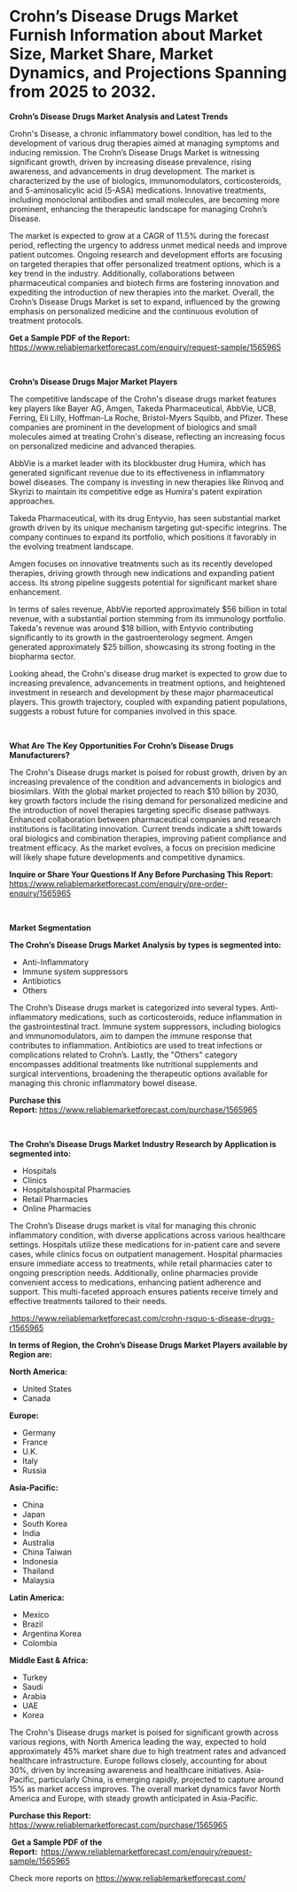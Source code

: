 <p><h1>Crohn’s Disease Drugs Market Furnish Information about Market Size, Market Share, Market Dynamics, and Projections Spanning from 2025 to 2032.</h1></p><p><strong>Crohn’s Disease Drugs Market Analysis and Latest Trends</strong></p>
<p><p>Crohn's Disease, a chronic inflammatory bowel condition, has led to the development of various drug therapies aimed at managing symptoms and inducing remission. The Crohn’s Disease Drugs Market is witnessing significant growth, driven by increasing disease prevalence, rising awareness, and advancements in drug development. The market is characterized by the use of biologics, immunomodulators, corticosteroids, and 5-aminosalicylic acid (5-ASA) medications. Innovative treatments, including monoclonal antibodies and small molecules, are becoming more prominent, enhancing the therapeutic landscape for managing Crohn’s Disease.</p><p>The market is expected to grow at a CAGR of 11.5% during the forecast period, reflecting the urgency to address unmet medical needs and improve patient outcomes. Ongoing research and development efforts are focusing on targeted therapies that offer personalized treatment options, which is a key trend in the industry. Additionally, collaborations between pharmaceutical companies and biotech firms are fostering innovation and expediting the introduction of new therapies into the market. Overall, the Crohn’s Disease Drugs Market is set to expand, influenced by the growing emphasis on personalized medicine and the continuous evolution of treatment protocols.</p></p>
<p><strong>Get a Sample PDF of the Report:&nbsp;</strong> <a href="https://www.reliablemarketforecast.com/enquiry/request-sample/1565965?utm_campaign=3129&utm_medium=2&utm_source=Github&utm_content=ia&utm_term=23032025&utm_id=crohns-disease-drugs">https://www.reliablemarketforecast.com/enquiry/request-sample/1565965</a></p>
<p>&nbsp;</p>
<p><strong>Crohn’s Disease Drugs Major Market Players</strong></p>
<p><p>The competitive landscape of the Crohn's disease drugs market features key players like Bayer AG, Amgen, Takeda Pharmaceutical, AbbVie, UCB, Ferring, Eli Lilly, Hoffman-La Roche, Bristol-Myers Squibb, and Pfizer. These companies are prominent in the development of biologics and small molecules aimed at treating Crohn's disease, reflecting an increasing focus on personalized medicine and advanced therapies.</p><p>AbbVie is a market leader with its blockbuster drug Humira, which has generated significant revenue due to its effectiveness in inflammatory bowel diseases. The company is investing in new therapies like Rinvoq and Skyrizi to maintain its competitive edge as Humira's patent expiration approaches.</p><p>Takeda Pharmaceutical, with its drug Entyvio, has seen substantial market growth driven by its unique mechanism targeting gut-specific integrins. The company continues to expand its portfolio, which positions it favorably in the evolving treatment landscape.</p><p>Amgen focuses on innovative treatments such as its recently developed therapies, driving growth through new indications and expanding patient access. Its strong pipeline suggests potential for significant market share enhancement.</p><p>In terms of sales revenue, AbbVie reported approximately $56 billion in total revenue, with a substantial portion stemming from its immunology portfolio. Takeda's revenue was around $18 billion, with Entyvio contributing significantly to its growth in the gastroenterology segment. Amgen generated approximately $25 billion, showcasing its strong footing in the biopharma sector.</p><p>Looking ahead, the Crohn's disease drug market is expected to grow due to increasing prevalence, advancements in treatment options, and heightened investment in research and development by these major pharmaceutical players. This growth trajectory, coupled with expanding patient populations, suggests a robust future for companies involved in this space.</p></p>
<p>&nbsp;</p>
<p><strong>What Are The Key Opportunities For Crohn’s Disease Drugs Manufacturers?</strong></p>
<p><p>The Crohn's Disease drugs market is poised for robust growth, driven by an increasing prevalence of the condition and advancements in biologics and biosimilars. With the global market projected to reach $10 billion by 2030, key growth factors include the rising demand for personalized medicine and the introduction of novel therapies targeting specific disease pathways. Enhanced collaboration between pharmaceutical companies and research institutions is facilitating innovation. Current trends indicate a shift towards oral biologics and combination therapies, improving patient compliance and treatment efficacy. As the market evolves, a focus on precision medicine will likely shape future developments and competitive dynamics.</p></p>
<p><strong>Inquire or Share Your Questions If Any Before Purchasing This Report:</strong> <a href="https://www.reliablemarketforecast.com/enquiry/pre-order-enquiry/1565965?utm_campaign=3129&utm_medium=2&utm_source=Github&utm_content=ia&utm_term=23032025&utm_id=crohns-disease-drugs">https://www.reliablemarketforecast.com/enquiry/pre-order-enquiry/1565965</a></p>
<p>&nbsp;</p>
<p><strong>Market Segmentation</strong></p>
<p><strong>The Crohn’s Disease Drugs Market Analysis by types is segmented into:</strong></p>
<p><ul><li>Anti-Inflammatory</li><li>Immune system suppressors</li><li>Antibiotics</li><li>Others</li></ul></p>
<p><p>The Crohn’s Disease drugs market is categorized into several types. Anti-inflammatory medications, such as corticosteroids, reduce inflammation in the gastrointestinal tract. Immune system suppressors, including biologics and immunomodulators, aim to dampen the immune response that contributes to inflammation. Antibiotics are used to treat infections or complications related to Crohn’s. Lastly, the "Others" category encompasses additional treatments like nutritional supplements and surgical interventions, broadening the therapeutic options available for managing this chronic inflammatory bowel disease.</p></p>
<p><strong>Purchase this Report:&nbsp;</strong><a href="https://www.reliablemarketforecast.com/purchase/1565965?utm_campaign=3129&utm_medium=2&utm_source=Github&utm_content=ia&utm_term=23032025&utm_id=crohns-disease-drugs">https://www.reliablemarketforecast.com/purchase/1565965</a></p>
<p>&nbsp;</p>
<p><strong>The Crohn’s Disease Drugs Market Industry Research by Application is segmented into:</strong></p>
<p><ul><li>Hospitals</li><li>Clinics</li><li>Hospitalshospital Pharmacies</li><li>Retail Pharmacies</li><li>Online Pharmacies</li></ul></p>
<p><p>The Crohn’s Disease drugs market is vital for managing this chronic inflammatory condition, with diverse applications across various healthcare settings. Hospitals utilize these medications for in-patient care and severe cases, while clinics focus on outpatient management. Hospital pharmacies ensure immediate access to treatments, while retail pharmacies cater to ongoing prescription needs. Additionally, online pharmacies provide convenient access to medications, enhancing patient adherence and support. This multi-faceted approach ensures patients receive timely and effective treatments tailored to their needs.</p></p>
<p><a href="https://www.reliablemarketforecast.com/crohn-rsquo-s-disease-drugs-r1565965?utm_campaign=3129&utm_medium=2&utm_source=Github&utm_content=ia&utm_term=23032025&utm_id=crohns-disease-drugs">&nbsp;https://www.reliablemarketforecast.com/crohn-rsquo-s-disease-drugs-r1565965</a></p>
<p><strong>In terms of Region, the Crohn’s Disease Drugs Market Players available by Region are:</strong></p>
<p>
    <p> <strong> North America: </strong>
        <ul>
            <li>United States</li>
            <li>Canada</li>
        </ul>
        </p> 
    <p> <strong> Europe: </strong>
        <ul>
            <li>Germany</li>
            <li>France</li>
            <li>U.K.</li>
            <li>Italy</li>
            <li>Russia</li>
        </ul>
        </p> 
    <p> <strong> Asia-Pacific: </strong>
        <ul>
            <li>China</li>
            <li>Japan</li>
            <li>South Korea</li>
            <li>India</li>
            <li>Australia</li>
            <li>China Taiwan</li>
            <li>Indonesia</li>
            <li>Thailand</li>
            <li>Malaysia</li>
        </ul>
        </p> 
    <p> <strong> Latin America: </strong>
        <ul>
            <li>Mexico</li>
            <li>Brazil</li>
            <li>Argentina Korea</li>
            <li>Colombia</li>
        </ul>
        </p> 
    <p> <strong> Middle East & Africa: </strong>
        <ul>
            <li>Turkey</li>
            <li>Saudi</li>
            <li>Arabia</li>
            <li>UAE</li>
            <li>Korea</li>
        </ul>
    </p>
    </p>
<p><p>The Crohn's Disease drugs market is poised for significant growth across various regions, with North America leading the way, expected to hold approximately 45% market share due to high treatment rates and advanced healthcare infrastructure. Europe follows closely, accounting for about 30%, driven by increasing awareness and healthcare initiatives. Asia-Pacific, particularly China, is emerging rapidly, projected to capture around 15% as market access improves. The overall market dynamics favor North America and Europe, with steady growth anticipated in Asia-Pacific.</p></p>
<p><strong>Purchase this Report: </strong><a href="https://www.reliablemarketforecast.com/purchase/1565965?utm_campaign=3129&utm_medium=2&utm_source=Github&utm_content=ia&utm_term=23032025&utm_id=crohns-disease-drugs">https://www.reliablemarketforecast.com/purchase/1565965</a></p>
<p>&nbsp;<strong>Get a Sample PDF of the Report:&nbsp;&nbsp;</strong><a href="https://www.reliablemarketforecast.com/enquiry/request-sample/1565965?utm_campaign=3129&utm_medium=2&utm_source=Github&utm_content=ia&utm_term=23032025&utm_id=crohns-disease-drugs">https://www.reliablemarketforecast.com/enquiry/request-sample/1565965</a></p>
<p><strong></strong></p>
<p>Check more reports on <a href="https://www.reliablemarketforecast.com/?utm_campaign=3129&utm_medium=2&utm_source=Github&utm_content=ia&utm_term=23032025&utm_id=crohns-disease-drugs">https://www.reliablemarketforecast.com/</a></p>